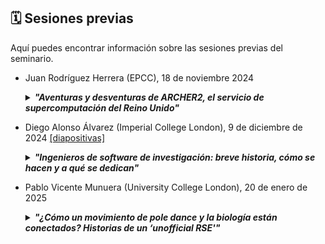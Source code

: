 ## 🗓️ Sesiones previas

Aquí puedes encontrar información sobre las sesiones previas del seminario.


* Juan Rodríguez Herrera (EPCC), 18 de noviembre 2024
  <details>
    <summary><b><i>"Aventuras y desventuras de ARCHER2, el servicio de supercomputación del Reino Unido"</i></b></summary>
    
  > ARCHER2, el servicio de supercomputación del Reino Unido, inició sus operaciones en mayo de 2020. Este servicio se basa en el supercomputador ARCHER2, un HPE Cray EX que cuenta con casi 6,000 nodos de cómputo, proporcionando una capacidad de procesamiento excepcional. En esta charla, exploraremos en detalle los diversos componentes que conforman este servicio. Discutiremos las características avanzadas del hardware, incluyendo su arquitectura y rendimiento. Además, abordaremos el software disponible para sus usuarios. También destacaremos los programas de formación diseñados para capacitar a los usuarios en el uso eficiente de este recurso, así como el soporte técnico continuo que se ofrece para resolver cualquier problema y maximizar el aprovechamiento del sistema. Esta presentación ofrecerá una visión completa de cómo ARCHER2 está impulsando la investigación y la innovación en el Reino Unido.
  > 
  > Juan Rodríguez Herrera se incorporó a EPCC en 2015 tras obtener el Doctorado en Informática en la Universidad de Almería. Es el responsable de formación de ARCHER2. También participa en otras actividades del servicio ARCHER2, tales como el soporte a los usuarios y la divulgación.
  </details>
  
* Diego Alonso Álvarez (Imperial College London), 9 de diciembre de 2024 [[diapositivas]](https://doi.org/10.5281/zenodo.14350523)      
  <details>
    <summary><b><i>"Ingenieros de software de investigación: breve historia, cómo se hacen y a qué se dedican"</i></b></summary>
    
  > El software ha sido aplicado a la ciencia y la investigación prácticamente desde la aparición de los ordenadores, pero ha sido sólo recientemente cuando su uso se ha extendido tanto y es tan común en todas las ramas del conocimiento, que se ha hecho imposible negar lo innegable: que el software es una pieza clave de los resultados de una investigación que debe recibir la atención, el cuidado y el valor que se merecen. En esta charla, hablaré de mi viaje a lo largo de mi carrera investigadora, cómo he acabado donde he acabado como RSE - historias que seguro que resuenan con las de muchos otros RSEs -, y que iniciativas tiene en marcha el RSE Team del Imperial para lograr precisamente eso, que el software producido en investigación sea de la máxima calidad, valorado y creando impacto.
  >
  > El Dr. Diego Alonso Álvarez es físico con 13 años de experiencia en investigación en el ámbito académico, incluido un doctorado en nanoestructuras de semiconductores e investigación postdoctoral sobre nuevos conceptos de energía solar y células solares. Se unió al equipo de Ingeniería de Software de Investigación (RSE Team) del Imperial College de Londres en noviembre de 2018 y ha contribuido a decenas de proyectos desde entonces. Diego es Fellow del Software Sustainability Institute, miembro de la Society of Research Software Engineering, y le entusiasma promover los beneficios de las buenas prácticas de desarrollo de software entre otros investigadores. Su experiencia se centra en la sostenibilidad y la accesibilidad del software, especialmente en relación con el desarrollo de interfaces gráficas de usuario para software de investigación. Diego dirige el RSE Team dentro de los Servicios de Computación de Investigación del Imperial desde noviembre de 2021.
  </details>

* Pablo Vicente Munuera (University College London), 20 de enero de 2025
  <details>
    <summary><b><i>"¿Cómo un movimiento de pole dance y la biología están conectados? Historias de un ‘unofficial RSE'"</i></b></summary>
  
  > ¿Cómo un informático acaba haciendo biología? ¿Cuál es el papel del software en el campo de las ciencias naturales? Éstas son algunas de las preguntas que abordaré desde mi propia experiencia en esta charla. Hablaré de Escutoides. De software y equipos multidisciplinares. De conseguir autorías en artículos siendo computacional en un mundo de laboratorios. De open source y la obligación de llegar primero. También disfrutaréis de chistes malos y otras cosas absurdas que a veces hacen muy feliz.
  >
  > Bio: Soy un informático especializado en abordar problemas biológicos. Durante mi doctorado en la Universidad de Sevilla, bajo la supervisión de Luis M. Escudero, creé herramientas como EpiGraph para analizar imágenes de microscopía y estudiar la organización de los tejidos, descubriendo el Escutoide. Ahora, trabajo como investigador postdoctoral con Yanlan Mao en la University College London, desarrollando un modelo computacional 3D para entender cómo las fuerzas moldean tejidos. A lo largo de mi carrera, he colaborado con científicos de diversas disciplinas, liderando el desarrollo de herramientas como EpiGraph y supervisando proyectos de análisis de imágenes en 3D, siempre con un enfoque en open source y accesibles para la comunidad científica.
  </details>

